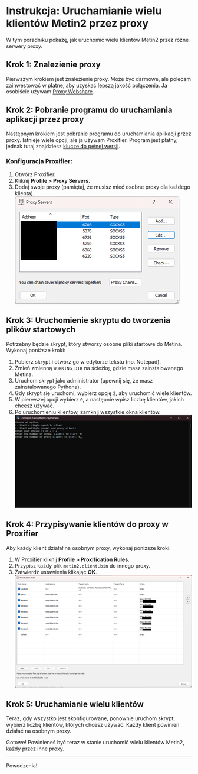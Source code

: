 # Instrukcja: Uruchamianie wielu klientów Metin2 przez proxy

W tym poradniku pokażę, jak uruchomić wielu klientów Metin2 przez różne serwery proxy. 

## Krok 1: Znalezienie proxy
Pierwszym krokiem jest znalezienie proxy. Może być darmowe, ale polecam zainwestować w płatne, aby uzyskać lepszą jakość połączenia. Ja osobiście używam [Proxy Webshare](https://proxy2.webshare.io/).

## Krok 2: Pobranie programu do uruchamiania aplikacji przez proxy
Następnym krokiem jest pobranie programu do uruchamiania aplikacji przez proxy. Istnieje wiele opcji, ale ja używam Proxifier. Program jest płatny, jednak tutaj znajdziesz [klucze do pełnej wersji](https://gist.github.com/montasim/11e313f82dc6c2aea28298941158429f).

### Konfiguracja Proxifier:
1. Otwórz Proxifier.
2. Kliknij **Profile > Proxy Servers**.
3. Dodaj swoje proxy (pamiętaj, że musisz mieć osobne proxy dla każdego klienta).
![Proxy Servers](./images/1.png)

## Krok 3: Uruchomienie skryptu do tworzenia plików startowych
Potrzebny będzie skrypt, który stworzy osobne pliki startowe do Metina. Wykonaj poniższe kroki:

1. Pobierz skrypt i otwórz go w edytorze tekstu (np. Notepad).
2. Zmień zmienną `WORKING_DIR` na ścieżkę, gdzie masz zainstalowanego Metina.
3. Uruchom skrypt jako administrator (upewnij się, że masz zainstalowanego Pythona).
4. Gdy skrypt się uruchomi, wybierz opcję `2`, aby uruchomić wiele klientów.
5. W pierwszej opcji wybierz `0`, a następnie wpisz liczbę klientów, jakich chcesz używać.
6. Po uruchomieniu klientów, zamknij wszystkie okna klientów.
![Running script](./images/2.png)

## Krok 4: Przypisywanie klientów do proxy w Proxifier
Aby każdy klient działał na osobnym proxy, wykonaj poniższe kroki:

1. W Proxifier kliknij **Profile > Proxification Rules**.
2. Przypisz każdy plik `metin2.client.bin` do innego proxy.
3. Zatwierdź ustawienia klikając **OK**.
![Proxification Rules](./images/3.png)

## Krok 5: Uruchamianie wielu klientów
Teraz, gdy wszystko jest skonfigurowane, ponownie uruchom skrypt, wybierz liczbę klientów, których chcesz używać. Każdy klient powinien działać na osobnym proxy.

Gotowe! Powinieneś być teraz w stanie uruchomić wielu klientów Metin2, każdy przez inne proxy.

---

Powodzenia!
